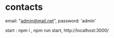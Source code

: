 # contacts

  email: "admin@mail.net",
  password: 'admin'

start : npm i ,
 npm run start,
  http://localhost:3000/